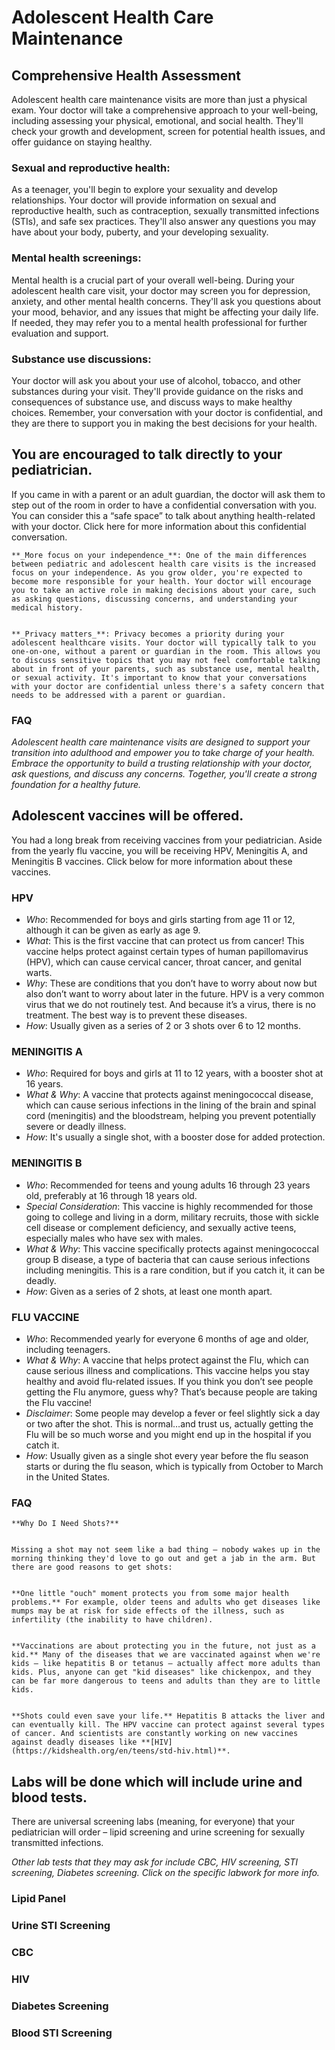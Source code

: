 # Adolescent Health Care Maintenance


## Comprehensive Health Assessment

Adolescent health care maintenance visits are more than just a physical exam. Your doctor will take a comprehensive approach to your well-being, including assessing your physical, emotional, and social health. They'll check your growth and development, screen for potential health issues, and offer guidance on staying healthy.


### Sexual and reproductive health:

As a teenager, you'll begin to explore your sexuality and develop relationships. Your doctor will provide information on sexual and reproductive health, such as contraception, sexually transmitted infections (STIs), and safe sex practices. They'll also answer any questions you may have about your body, puberty, and your developing sexuality.


### Mental health screenings:

Mental health is a crucial part of your overall well-being. During your adolescent health care visit, your doctor may screen you for depression, anxiety, and other mental health concerns. They'll ask you questions about your mood, behavior, and any issues that might be affecting your daily life. If needed, they may refer you to a mental health professional for further evaluation and support.


### Substance use discussions:

Your doctor will ask you about your use of alcohol, tobacco, and other substances during your visit. They'll provide guidance on the risks and consequences of substance use, and discuss ways to make healthy choices. Remember, your conversation with your doctor is confidential, and they are there to support you in making the best decisions for your health.


## You are encouraged to talk directly to your pediatrician.

If you came in with a parent or an adult guardian, the doctor will ask them to step out of the room in order to have a confidential conversation with you. You can consider this a “safe space” to talk about anything health-related with your doctor. Click here for more information about this confidential conversation.


    **_More focus on your independence_**: One of the main differences between pediatric and adolescent health care visits is the increased focus on your independence. As you grow older, you're expected to become more responsible for your health. Your doctor will encourage you to take an active role in making decisions about your care, such as asking questions, discussing concerns, and understanding your medical history.


    **_Privacy matters_**: Privacy becomes a priority during your adolescent healthcare visits. Your doctor will typically talk to you one-on-one, without a parent or guardian in the room. This allows you to discuss sensitive topics that you may not feel comfortable talking about in front of your parents, such as substance use, mental health, or sexual activity. It's important to know that your conversations with your doctor are confidential unless there's a safety concern that needs to be addressed with a parent or guardian.


### FAQ

_Adolescent health care maintenance visits are designed to support your transition into adulthood and empower you to take charge of your health. Embrace the opportunity to build a trusting relationship with your doctor, ask questions, and discuss any concerns. Together, you'll create a strong foundation for a healthy future._


## Adolescent vaccines will be offered.

You had a long break from receiving vaccines from your pediatrician. Aside from the yearly flu vaccine, you will be receiving HPV, Meningitis A, and Meningitis B vaccines. Click below for more information about these vaccines.


### HPV



* _Who_: Recommended for boys and girls starting from age 11 or 12, although it can be given as early as age 9.
* _What_: This is the first vaccine that can protect us from cancer! This vaccine helps protect against certain types of human papillomavirus (HPV), which can cause cervical cancer, throat cancer, and genital warts.
* _Why_: These are conditions that you don’t have to worry about now but also don’t want to worry about later in the future. HPV is a very common virus that we do not routinely test. And because it’s a virus, there is no treatment. The best way is to prevent these diseases.
* _How_: Usually given as a series of 2 or 3 shots over 6 to 12 months.


### MENINGITIS A



* _Who_: Required for boys and girls at 11 to 12 years, with a booster shot at 16 years.
* _What & Why_: A vaccine that protects against meningococcal disease, which can cause serious infections in the lining of the brain and spinal cord (meningitis) and the bloodstream, helping you prevent potentially severe or deadly illness.
* _How_: It's usually a single shot, with a booster dose for added protection.


### MENINGITIS B



* _Who_: Recommended for teens and young adults 16 through 23 years old, preferably at 16 through 18 years old.
* _Special Consideration_: This vaccine is highly recommended for those going to college and living in a dorm, military recruits, those with sickle cell disease or complement deficiency, and sexually active teens, especially males who have sex with males.
* _What & Why_: This vaccine specifically protects against meningococcal group B disease, a type of bacteria that can cause serious infections including meningitis. This is a rare condition, but if you catch it, it can be deadly.
* _How_: Given as a series of 2 shots, at least one month apart.


### FLU VACCINE

* _Who_: Recommended yearly for everyone 6 months of age and older, including teenagers.
* _What & Why_: A vaccine that helps protect against the Flu, which can cause serious illness and complications. This vaccine helps you stay healthy and avoid flu-related issues. If you think you don’t see people getting the Flu anymore, guess why? That’s because people are taking the Flu vaccine!
* _Disclaimer_: Some people may develop a fever or feel slightly sick a day or two after the shot. This is normal…and trust us, actually getting the Flu will be so much worse and you might end up in the hospital if you catch it.
* _How_: Usually given as a single shot every year before the flu season starts or during the flu season, which is typically from October to March in the United States.


### FAQ

    **Why Do I Need Shots?**


    Missing a shot may not seem like a bad thing — nobody wakes up in the morning thinking they'd love to go out and get a jab in the arm. But there are good reasons to get shots:


    **One little "ouch" moment protects you from some major health problems.** For example, older teens and adults who get diseases like mumps may be at risk for side effects of the illness, such as infertility (the inability to have children).


    **Vaccinations are about protecting you in the future, not just as a kid.** Many of the diseases that we are vaccinated against when we're kids — like hepatitis B or tetanus — actually affect more adults than kids. Plus, anyone can get "kid diseases" like chickenpox, and they can be far more dangerous to teens and adults than they are to little kids.


    **Shots could even save your life.** Hepatitis B attacks the liver and can eventually kill. The HPV vaccine can protect against several types of cancer. And scientists are constantly working on new vaccines against deadly diseases like **[HIV](https://kidshealth.org/en/teens/std-hiv.html)**.


## Labs will be done which will include urine and blood tests.

There are universal screening labs (meaning, for everyone) that your pediatrician will order – lipid screening and urine screening for sexually transmitted infections. 

_Other lab tests that they may ask for include CBC, HIV screening, STI screening, Diabetes screening. Click on the specific labwork for more info._


### Lipid Panel


### Urine STI Screening


### CBC


### HIV


### Diabetes Screening


### Blood STI Screening
